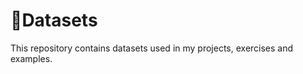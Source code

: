 # :cherries:Datasets
This repository contains datasets used in my projects, exercises and examples.
